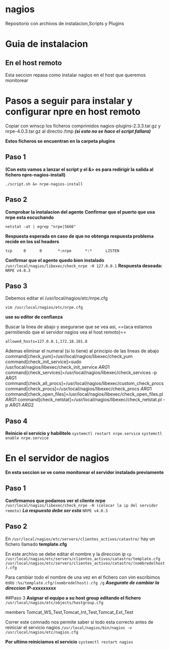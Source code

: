 # nagios
Repositorio con archivos de instalacion,Scripts y Plugins 

# Guia de instalacion 

## En el host remoto
Esta seccion repasa como instalar nagios en el host que queremos monitorear
# Pasos a seguir para instalar y configurar npre en host remoto

Copiar con winscp los ficheros comprimidos nagios-plugins-2.3.3.tar.gz y nrpe-4.0.3.tar.gz al directio /tmp
***(si esto no se hace el script fallara)***

**Estos ficheros se encuentran en la carpeta plugins**

## Paso 1

**(Con esto vamos a lanzar el script y el &> es para redirigir la salida al fichero npre-nagios-install)**

`./script.sh &> nrpe-nagios-install`


## Paso 2 
**Comprobar la instalacion del agente**
**Confirmar que el puerto que usa nrpe esta escuchando**

`netstat -at | egrep "nrpe|5666"`

**Respuesta esperada en caso de que no obtenga respuesta problema recide en los ssl headers**


`tcp     0      0       *:nrpe      *:*      LISTEN`

**Confirmar que el agente quedo bien instalado**
`/usr/local/nagios/libexec/check_nrpe -H 127.0.0.1`
**Respuesta deseada:**
`NRPE v4.0.3`

 

## Paso 3
Debemos editar el /usr/local/nagios/etc/nrpe.cfg

`vim /usr/local/nagios/etc/nrpe.cfg`

 **use su editor de confianza**

Buscar la linea de abajo y asegurarse que se vea asi, ==(aca estamos permitiendo que el servidor nagios vea el host remoto)==

`allowed_hosts=127.0.0.1,172.18.101.8`

Ademas eliminar el numeral (si lo tiene) al principio de las lineas de abajo
command[check_yum]=/usr/local/nagios/libexec/check_yum
command[check_init_service]=sudo /usr/local/nagios/libexec/check_init_service $ARG1$
command[check_services]=/usr/local/nagios/libexec/check_services -p $ARG1$
command[check_all_procs]=/usr/local/nagios/libexec/custom_check_procs
command[check_procs]=/usr/local/nagios/libexec/check_procs $ARG1$
command[check_open_files]=/usr/local/nagios/libexec/check_open_files.pl $ARG1$
command[check_netstat]=/usr/local/nagios/libexec/check_netstat.pl -p $ARG1$ $ARG2$

## Paso 4
**Reinicie el servicio y habilitelo** 
`systemctl restart nrpe.service`
`systemctl enable nrpe.service`

 

# En el servidor de nagios
**En esta seccion se ve como monitorear el servidor instalado previamente**
## Paso 1 
**Confirmamos que podamos ver el cliente nrpe**
`/usr/local/nagios/libexec/check_nrpe -H (colocar la ip del servidor remoto)`
***La respuesta debe ser esta***
`NRPE v4.0.3`

 

## Paso 2
En `/usr/local/nagios/etc/servers/clientes_activos/catastro/` hay un fichero llamado **template.cfg**

En este archivo se debe editar el nombre y la direccion ip
`cp /usr/local/nagios/etc/servers/clientes_activos/catastro/template.cfg /usr/local/nagios/etc/servers/clientes_activos/catastro/(nombredelhost).cfg`

Para cambiar todo el nombre de una vez en el fichero con vim escribimos esto
`:%s/template.cfg/(nombredelhost).cfg /g`
***Asegurate de cambiar la direccion IP-xxxxxxxxx***

 

##Paso 3
**Asignar el equipo a su host group editando el fichero** 
`/usr/local/nagios/etc/objects/hostgroup.cfg`

 

members                                 Tomcat_WS_Test,Tomcat_Int_Test,Tomcat_Ext_Test

 

Correr este comnado nos permite saber si todo esta correcto antes de reiniciar el servicio nagios
`/usr/local/nagios/bin/nagios -v /usr/local/nagios/etc/nagios.cfg`

 

**Por ultimo reiniciamos el servicio**
`systemctl restart nagios`